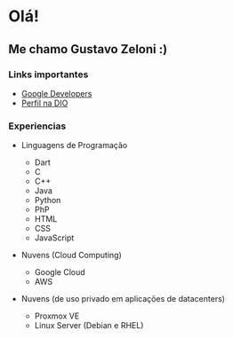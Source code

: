 # Olá!

## Me chamo Gustavo Zeloni :)

### Links importantes
* [Google Developers](https://developers.google.com/profile/u/gzeloni)
* [Perfil na DIO](https://web.dio.me/users/gustavoluizdejesus?tab=achievements)

### Experiencias

* Linguagens de Programação
  + Dart 
  + C 
  + C++
  + Java 
  + Python
  + PhP
  + HTML
  + CSS 
  + JavaScript

* Nuvens (Cloud Computing)
  + Google Cloud 
  + AWS

* Nuvens (de uso privado em aplicações de datacenters)
  + Proxmox VE 
  + Linux Server (Debian e RHEL)
